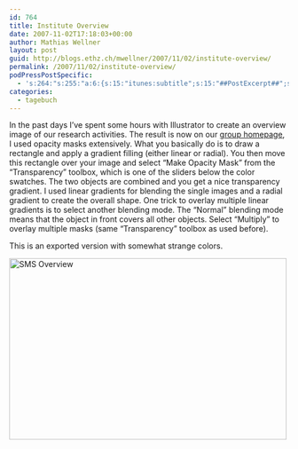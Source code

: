 ```yaml
---
id: 764
title: Institute Overview
date: 2007-11-02T17:18:03+00:00
author: Mathias Wellner
layout: post
guid: http://blogs.ethz.ch/mwellner/2007/11/02/institute-overview/
permalink: /2007/11/02/institute-overview/
podPressPostSpecific:
  - 's:264:"s:255:"a:6:{s:15:"itunes:subtitle";s:15:"##PostExcerpt##";s:14:"itunes:summary";s:15:"##PostExcerpt##";s:15:"itunes:keywords";s:17:"##WordPressCats##";s:13:"itunes:author";s:10:"##Global##";s:15:"itunes:explicit";s:7:"Default";s:12:"itunes:block";s:7:"Default";}";";'
categories:
  - tagebuch
---
```

In the past days I&#8217;ve spent some hours with Illustrator to create an overview image of our research activities. The result is now on our [group homepage](http://www.sms.hest.ethz.ch/), I used opacity masks extensively. What you basically do is to draw a rectangle and apply a gradient filling (either linear or radial). You then move this rectangle over your image and select &#8220;Make Opacity Mask&#8221; from the &#8220;Transparency&#8221; toolbox, which is one of the sliders below the color swatches. The two objects are combined and you get a nice transparency gradient. I used linear gradients for blending the single images and a radial gradient to create the overall shape. One trick to overlay multiple linear gradients is to select another blending mode. The &#8220;Normal&#8221; blending mode means that the object in front covers all other objects. Select &#8220;Multiply&#8221; to overlay multiple masks (same &#8220;Transparency&#8221; toolbox as used before).

This is an exported version with somewhat strange colors.

[<img src="http://farm3.static.flickr.com/2144/1827352205_b42119a7bc.jpg" alt="SMS Overview" height="327" width="500" />](http://www.flickr.com/photos/mwellner/1827352205/ "Photo Sharing")